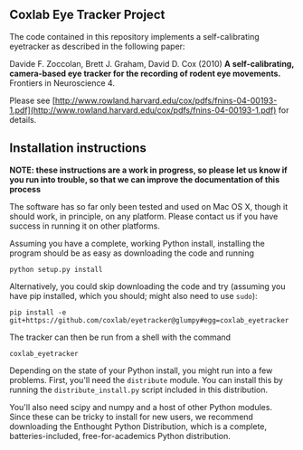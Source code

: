 ## Coxlab Eye Tracker Project

The code contained in this repository implements a self-calibrating eyetracker
as described in the following paper:

Davide F. Zoccolan, Brett J. Graham, David D. Cox (2010) **A self-calibrating, camera-based eye tracker for the recording of rodent eye movements.** Frontiers in Neuroscience 4.

Please see [http://www.rowland.harvard.edu/cox/pdfs/fnins-04-00193-1.pdf](http://www.rowland.harvard.edu/cox/pdfs/fnins-04-00193-1.pdf) for details.


## Installation instructions

**NOTE: these instructions are a work in progress, so please let us know if you run into trouble, so that we can improve the documentation of this process**

The software has so far only been tested and used on Mac OS X, though it should work, in principle, on any platform.  Please contact us if you have success in running it on other platforms.

Assuming you have a complete, working Python install, installing the program should be as easy as downloading the code and running
    
    python setup.py install
    
Alternatively, you could skip downloading the code and try (assuming you have pip installed, which you should; might also need to use `sudo`):

    pip install -e git+https://github.com/coxlab/eyetracker@glumpy#egg=coxlab_eyetracker

The tracker can then be run from a shell with the command

    coxlab_eyetracker

Depending on the state of your Python install, you might run into a few problems.  First, you'll need the `distribute` module.  You can install this by running the `distribute_install.py` script included in this distribution.

You'll also need scipy and numpy and a host of other Python modules.  Since these can be tricky to install for new users, we recommend downloading the Enthought Python Distribution, which is a complete, batteries-included, free-for-academics Python distribution.  
